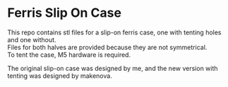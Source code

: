 # Ferris Slip On Case

This repo contains stl files for a slip-on ferris case, one with tenting holes and one without.  
Files for both halves are provided because they are not symmetrical.  
To tent the case, M5 hardware is required.

The original slip-on case was designed by me, and the new version with tenting was designed by makenova.
